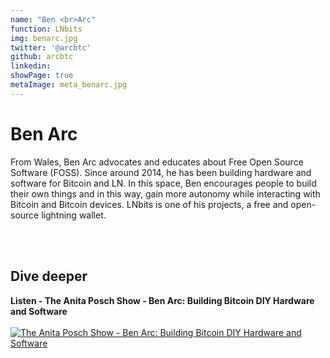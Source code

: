 ```yaml
---
name: "Ben <br>Arc"
function: LNbits
img: benarc.jpg
twitter: '@arcbtc'
github: arcbtc
linkedin:
showPage: true
metaImage: meta_benarc.jpg
---
```


# Ben Arc
 
From Wales, Ben Arc advocates and educates about Free Open Source Software (FOSS). Since around 2014, he has been building hardware and software for Bitcoin and LN. In this space, Ben encourages people to build their own things and in this way, gain more autonomy while interacting with Bitcoin and Bitcoin devices. LNbits is one of his projects, a free and open-source lightning wallet. 


<br><br>

## Dive deeper


<div class="grid grid-cols-1 md:grid-cols-2 gap-5">
<div class="p-3 my-2">

**Listen - The Anita Posch Show - Ben Arc: Building Bitcoin DIY Hardware and Software** <br><br>
[ ![The Anita Posch Show - Ben Arc: Building Bitcoin DIY Hardware and Software](/content/benarc.png)](https://open.spotify.com/show/0EJu3cMWF0AMxeO8NMH71z/)
</div>


</div>

<br>
